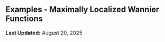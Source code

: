 Examples - Maximally Localized Wannier Functions
-----------------------------------------------

**Last Updated:** August 20, 2025

